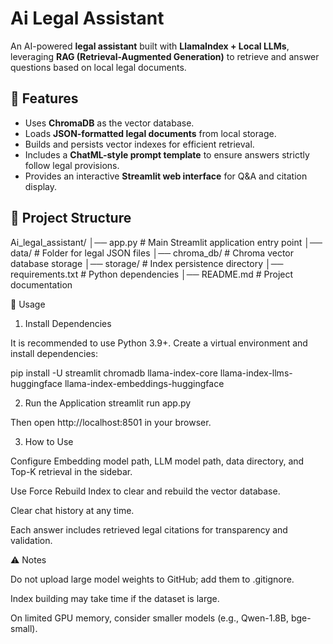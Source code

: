 # Ai Legal Assistant

An AI-powered **legal assistant** built with **LlamaIndex + Local LLMs**, leveraging **RAG (Retrieval-Augmented Generation)** to retrieve and answer questions based on local legal documents.

## 📌 Features
- Uses **ChromaDB** as the vector database.
- Loads **JSON-formatted legal documents** from local storage.
- Builds and persists vector indexes for efficient retrieval.
- Includes a **ChatML-style prompt template** to ensure answers strictly follow legal provisions.
- Provides an interactive **Streamlit web interface** for Q&A and citation display.

## 📂 Project Structure
Ai_legal_assistant/
│── app.py # Main Streamlit application entry point
│── data/ # Folder for legal JSON files
│── chroma_db/ # Chroma vector database storage
│── storage/ # Index persistence directory
│── requirements.txt # Python dependencies
│── README.md # Project documentation

🚀 Usage
1. Install Dependencies

It is recommended to use Python 3.9+. Create a virtual environment and install dependencies:

pip install -U streamlit chromadb llama-index-core llama-index-llms-huggingface llama-index-embeddings-huggingface

2. Run the Application
streamlit run app.py


Then open http://localhost:8501
 in your browser.

3. How to Use

Configure Embedding model path, LLM model path, data directory, and Top-K retrieval in the sidebar.

Use Force Rebuild Index to clear and rebuild the vector database.

Clear chat history at any time.

Each answer includes retrieved legal citations for transparency and validation.

⚠️ Notes

Do not upload large model weights to GitHub; add them to .gitignore.

Index building may take time if the dataset is large.

On limited GPU memory, consider smaller models (e.g., Qwen-1.8B, bge-small).
